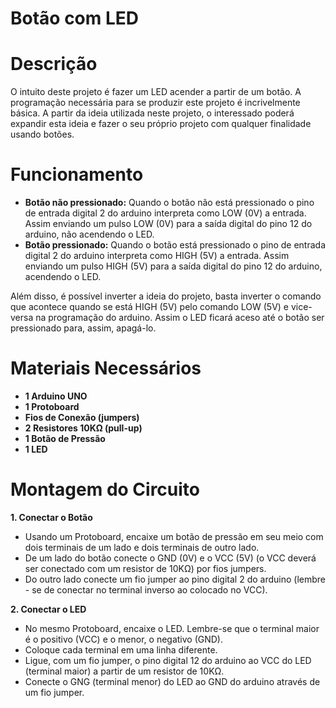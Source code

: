 # Botão com LED
# Descrição 
O intuito deste projeto é fazer um LED acender a partir de um botão. A programação necessária para se produzir este projeto é incrivelmente básica. A partir da ideia utilizada neste projeto, o interessado poderá expandir esta ideia e fazer o seu próprio projeto com qualquer finalidade usando botões.

# Funcionamento
- **Botão não pressionado:** Quando o botão não está pressionado o pino de entrada digital 2 do arduino interpreta como LOW (0V) a entrada. Assim enviando um pulso LOW (0V) para a saída digital do pino 12 do arduino, não acendendo o LED.
- **Botão pressionado:** Quando o botão está pressionado o pino de entrada digital 2 do arduino interpreta como HIGH (5V) a entrada. Assim enviando um pulso HIGH (5V) para a saída digital do pino 12 do arduino, acendendo o LED.

Além disso, é possível inverter a ideia do projeto, basta inverter o comando que acontece quando se está HIGH (5V) pelo comando LOW (5V) e vice-versa na programação do arduino. Assim o LED ficará aceso até o botão ser pressionado para, assim, apagá-lo.

# Materiais Necessários
- **1 Arduino UNO**
- **1 Protoboard**
- **Fios de Conexão (jumpers)**
- **2 Resistores 10KΩ (pull-up)**
- **1 Botão de Pressão**
- **1 LED**
# Montagem do Circuito
**1. Conectar o Botão**
  - Usando um Protoboard, encaixe um botão de pressão em seu meio com dois terminais de um lado e dois terminais de outro lado.
  - De um lado do botão conecte o GND (0V) e o VCC (5V) (o VCC deverá ser conectado com um resistor de 10KΩ) por fios jumpers.
  - Do outro lado conecte um fio jumper ao pino digital 2 do arduino (lembre - se de conectar no terminal inverso ao colocado no VCC).

**2. Conectar o LED**
  - No mesmo Protoboard, encaixe o LED. Lembre-se que o terminal maior é o positivo (VCC) e o menor, o negativo (GND).
  - Coloque cada terminal em uma linha diferente.
  - Ligue, com um fio jumper, o pino digital 12 do arduino ao VCC do LED (terminal maior) a partir de um resistor de 10KΩ.
  - Conecte o GNG (terminal menor) do LED ao GND do arduino através de um fio jumper.
